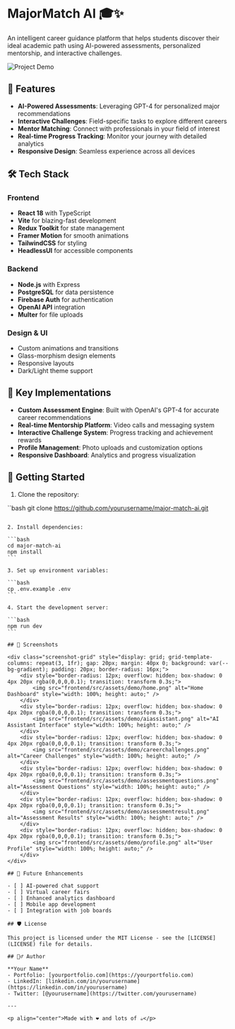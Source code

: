 # MajorMatch AI 🎓✨

An intelligent career guidance platform that helps students discover their ideal academic path using AI-powered assessments, personalized mentorship, and interactive challenges.

![Project Demo](demo.gif)

## 🚀 Features

- **AI-Powered Assessments**: Leveraging GPT-4 for personalized major recommendations
- **Interactive Challenges**: Field-specific tasks to explore different careers
- **Mentor Matching**: Connect with professionals in your field of interest
- **Real-time Progress Tracking**: Monitor your journey with detailed analytics
- **Responsive Design**: Seamless experience across all devices

## 🛠️ Tech Stack

### Frontend
- **React 18** with TypeScript
- **Vite** for blazing-fast development
- **Redux Toolkit** for state management
- **Framer Motion** for smooth animations
- **TailwindCSS** for styling
- **HeadlessUI** for accessible components

### Backend
- **Node.js** with Express
- **PostgreSQL** for data persistence
- **Firebase Auth** for authentication
- **OpenAI API** integration
- **Multer** for file uploads

### Design & UI
- Custom animations and transitions
- Glass-morphism design elements
- Responsive layouts
- Dark/Light theme support

## 🌟 Key Implementations

- **Custom Assessment Engine**: Built with OpenAI's GPT-4 for accurate career recommendations
- **Real-time Mentorship Platform**: Video calls and messaging system
- **Interactive Challenge System**: Progress tracking and achievement rewards
- **Profile Management**: Photo uploads and customization options
- **Responsive Dashboard**: Analytics and progress visualization

## 🚀 Getting Started

1. Clone the repository:

``bash
git clone https://github.com/yourusername/major-match-ai.git
````

2. Install dependencies:

```bash
cd major-match-ai
npm install
```

3. Set up environment variables:

```bash
cp .env.example .env
```

4. Start the development server:

```bash
npm run dev
```

## 📱 Screenshots

<div class="screenshot-grid" style="display: grid; grid-template-columns: repeat(3, 1fr); gap: 20px; margin: 40px 0; background: var(--bg-gradient); padding: 20px; border-radius: 16px;">
    <div style="border-radius: 12px; overflow: hidden; box-shadow: 0 4px 20px rgba(0,0,0,0.1); transition: transform 0.3s;">
        <img src="frontend/src/assets/demo/home.png" alt="Home Dashboard" style="width: 100%; height: auto;" />
    </div>
    <div style="border-radius: 12px; overflow: hidden; box-shadow: 0 4px 20px rgba(0,0,0,0.1); transition: transform 0.3s;">
        <img src="frontend/src/assets/demo/aiassistant.png" alt="AI Assistant Interface" style="width: 100%; height: auto;" />
    </div>
    <div style="border-radius: 12px; overflow: hidden; box-shadow: 0 4px 20px rgba(0,0,0,0.1); transition: transform 0.3s;">
        <img src="frontend/src/assets/demo/careerchallenges.png" alt="Career Challenges" style="width: 100%; height: auto;" />
    </div>
    <div style="border-radius: 12px; overflow: hidden; box-shadow: 0 4px 20px rgba(0,0,0,0.1); transition: transform 0.3s;">
        <img src="frontend/src/assets/demo/assessmentquestions.png" alt="Assessment Questions" style="width: 100%; height: auto;" />
    </div>
    <div style="border-radius: 12px; overflow: hidden; box-shadow: 0 4px 20px rgba(0,0,0,0.1); transition: transform 0.3s;">
        <img src="frontend/src/assets/demo/assessmentresult.png" alt="Assessment Results" style="width: 100%; height: auto;" />
    </div>
    <div style="border-radius: 12px; overflow: hidden; box-shadow: 0 4px 20px rgba(0,0,0,0.1); transition: transform 0.3s;">
        <img src="frontend/src/assets/demo/profile.png" alt="User Profile" style="width: 100%; height: auto;" />
    </div>
</div>

## 🎯 Future Enhancements

- [ ] AI-powered chat support
- [ ] Virtual career fairs
- [ ] Enhanced analytics dashboard
- [ ] Mobile app development
- [ ] Integration with job boards

## 🛡️ License

This project is licensed under the MIT License - see the [LICENSE](LICENSE) file for details.

## 🙋‍♂️ Author

**Your Name**
- Portfolio: [yourportfolio.com](https://yourportfolio.com)
- LinkedIn: [linkedin.com/in/yourusername](https://linkedin.com/in/yourusername)
- Twitter: [@yourusername](https://twitter.com/yourusername)

---

<p align="center">Made with ❤️ and lots of ☕</p>